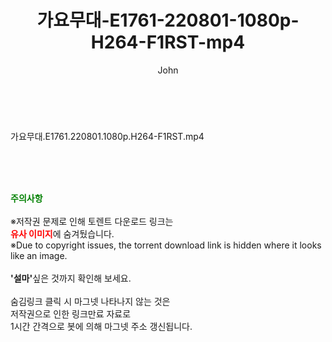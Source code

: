 ﻿---
layout: post
title:  "가요무대-E1761-220801-1080p-H264-F1RST-mp4"
author: John
categories: [ 방송/음악 ]
tags: [  ]
image:  
description: "가요무대-E1761-220801-1080p-H264-F1RST-mp4 torrent 정보 공유"
toc: true
toc_sticky: true
---

<br>
<div class="view-img">
<a class="view_image" href="https://torrentmobile59.com/bbs/view_image.php?fn=%2Fdata%2Ffile%2Fmusic%2F3659260999_RPjt63Vs_6f2856af79e66510ce3588cfdf5017c655de3586.jpg" target="_blank"><img alt="" class="img-tag" content="https://torrentmobile59.com/data/file/music/3659260999_RPjt63Vs_6f2856af79e66510ce3588cfdf5017c655de3586.jpg" itemprop="image" src="https://torrentmobile59.com/data/file/music/thumb-3659260999_RPjt63Vs_6f2856af79e66510ce3588cfdf5017c655de3586_835x2212.jpg"/></a></div><div class="view-content" itemprop="description">
<p>가요무대.E1761.220801.1080p.H264-F1RST.mp4<br/></p> </div>
    
<br><br><br>
<p data-ke-size="size16"><b><span style="color: green;">주의사항</span></b><br /><br />※저작권 문제로 인해 토렌트 다운로드 링크는<br /><b><span style="color: red;">유사 이미지</span></b>에 숨겨뒀습니다.<br />※Due to copyright issues, the torrent download link is hidden where it looks like an image.<br /><br /><b>'설마'</b>싶은 것까지 확인해 보세요.<br /><br />숨김링크 클릭 시 마그넷 나타나지 않는 것은<br />저작권으로 인한 링크만료 자료로<br />1시간 간격으로 봇에 의해 마그넷 주소 갱신됩니다.</p>
